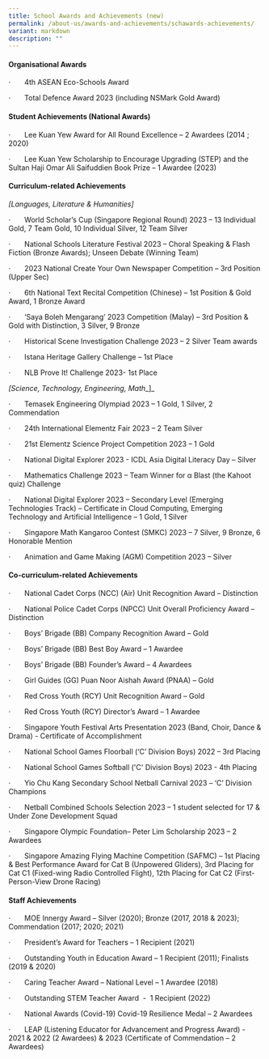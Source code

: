 ```yaml
---
title: School Awards and Achievements (new)
permalink: /about-us/awards-and-achievements/schawards-achievements/
variant: markdown
description: ""
---
```

####   Organisational Awards

·       4th ASEAN Eco-Schools Award

·       Total Defence Award 2023 (including NSMark Gold Award)

#### Student Achievements (National Awards)

·       Lee Kuan Yew Award for All Round Excellence – 2 Awardees (2014 ; 2020)  
  

·       Lee Kuan Yew Scholarship to Encourage Upgrading (STEP) and the Sultan Haji Omar Ali Saifuddien Book Prize – 1 Awardee (2023)

#### Curriculum-related Achievements

  
_\[Languages, Literature & Humanities\]_

·       World Scholar’s Cup (Singapore Regional Round) 2023 – 13 Individual Gold, 7 Team Gold, 10 Individual Silver, 12 Team Silver

·       National Schools Literature Festival 2023 – Choral Speaking & Flash Fiction (Bronze Awards); Unseen Debate (Winning Team)

·       2023 National Create Your Own Newspaper Competition – 3rd Position (Upper Sec)

·       6th National Text Recital Competition (Chinese) – 1st Position & Gold Award, 1 Bronze Award

·       ‘Saya Boleh Mengarang’ 2023 Competition (Malay) – 3rd Position & Gold with Distinction, 3 Silver, 9 Bronze

·       Historical Scene Investigation Challenge 2023 – 2 Silver Team awards

·       Istana Heritage Gallery Challenge – 1st Place

·       NLB Prove It! Challenge 2023- 1st Place

_\[Science, Technology, Engineering, Math__\]_

·       Temasek Engineering Olympiad 2023 – 1 Gold, 1 Silver, 2 Commendation

·       24th International Elementz Fair 2023 – 2 Team Silver

·       21st Elementz Science Project Competition 2023 – 1 Gold

·       National Digital Explorer 2023 - ICDL Asia Digital Literacy Day – Silver

·       Mathematics Challenge 2023 – Team Winner for α Blast (the Kahoot quiz) Challenge

·       National Digital Explorer 2023 – Secondary Level (Emerging Technologies Track) – Certificate in Cloud Computing, Emerging Technology and Artificial Intelligence – 1 Gold, 1 Silver

·       Singapore Math Kangaroo Contest (SMKC) 2023 – 7 Silver, 9 Bronze, 6 Honorable Mention

·       Animation and Game Making (AGM) Competition 2023 – Silver

#### Co-curriculum-related Achievements  


·       National Cadet Corps (NCC) (Air) Unit Recognition Award – Distinction  
  

·       National Police Cadet Corps (NPCC) Unit Overall Proficiency Award – Distinction  
  

·       Boys’ Brigade (BB) Company Recognition Award – Gold  
  

·       Boys’ Brigade (BB) Best Boy Award – 1 Awardee  
  

·       Boys’ Brigade (BB) Founder’s Award – 4 Awardees  
  

·       Girl Guides (GG) Puan Noor Aishah Award (PNAA) – Gold  
  

·       Red Cross Youth (RCY) Unit Recognition Award – Gold  
  

·       Red Cross Youth (RCY) Director’s Award – 1 Awardee  
  

·       Singapore Youth Festival Arts Presentation 2023 (Band, Choir, Dance & Drama) - Certificate of Accomplishment  
  

·       National School Games Floorball (‘C’ Division Boys) 2022 – 3rd Placing  
  

·       National School Games Softball ('C' Division Boys) 2023 - 4th Placing  
  

·       Yio Chu Kang Secondary School Netball Carnival 2023 – ‘C’ Division Champions  
  

·       Netball Combined Schools Selection 2023 – 1 student selected for 17 & Under Zone Development Squad  
  

·       Singapore Olympic Foundation– Peter Lim Scholarship 2023 – 2 Awardees  
  

·       Singapore Amazing Flying Machine Competition (SAFMC) – 1st Placing & Best Performance Award for Cat B (Unpowered Gliders), 3rd Placing for Cat C1 (Fixed-wing Radio Controlled Flight), 12th Placing for Cat C2 (First-Person-View Drone Racing)

#### Staff Achievements
 
·       MOE Innergy Award – Silver (2020); Bronze (2017, 2018 & 2023); Commendation (2017; 2020; 2021)  
  

·       President’s Award for Teachers – 1 Recipient (2021)  
  

·       Outstanding Youth in Education Award – 1 Recipient (2011); Finalists (2019 & 2020)  
  

·       Caring Teacher Award – National Level – 1 Awardee (2018)  
  

·       Outstanding STEM Teacher Award  \-  1 Recipient (2022)  
  

·       National Awards (Covid-19) Covid-19 Resilience Medal – 2 Awardees  
  

·       LEAP (Listening Educator for Advancement and Progress Award) - 2021 & 2022 (2 Awardees) & 2023 (Certificate of Commendation – 2 Awardees)